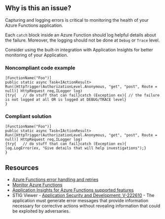 ## Why is this an issue?

Capturing and logging errors is critical to monitoring the health of your Azure Functions application.

Each `catch` block inside an Azure Function should log helpful details about the failure. Moreover, the logging should not be done at
`Debug` or `Trace` level.

Consider using the built-in integration with Application Insights for better monitoring of your Application.

### Noncompliant code example

    [FunctionName("Foo")]
    public static async Task<IActionResult> Run([HttpTrigger(AuthorizationLevel.Anonymous, "get", "post", Route = null)] HttpRequest req,ILogger log)
    {try{	// do stuff that can fail}catch (Exception ex){	// the failure is not logged at all OR is logged at DEBUG/TRACE level}
    }

### Compliant solution

    [FunctionName("Foo")]
    public static async Task<IActionResult> Run([HttpTrigger(AuthorizationLevel.Anonymous, "get", "post", Route = null)] HttpRequest req,ILogger log)
    {try{	// do stuff that can fail}catch (Exception ex){	log.LogError(ex, "Give details that will help investigations");}
    }

## Resources

-  [Azure Functions error handling and
  retries](https://docs.microsoft.com/en-us/azure/azure-functions/functions-bindings-error-pages?tabs=csharp)
-  [Monitor Azure Functions](https://docs.microsoft.com/en-us/azure/azure-functions/functions-monitoring)
-  [Application Insights for Azure Functions
  supported features](https://docs.microsoft.com/en-us/azure/azure-monitor/app/azure-functions-supported-features)
-  STIG Viewer - [Application Security and
  Development: V-222610](https://stigviewer.com/stig/application_security_and_development/2023-06-08/finding/V-222610) - The application must generate error messages that provide information necessary for corrective actions without revealing
  information that could be exploited by adversaries.